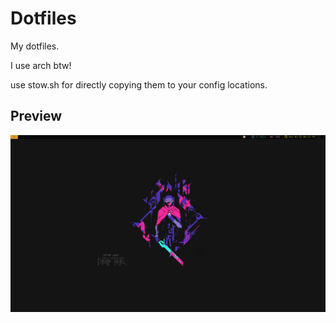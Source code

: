 # Dotfiles

My dotfiles.

I use arch btw!

use stow.sh for directly copying them to your config locations.

## Preview
![image](arch.png)

